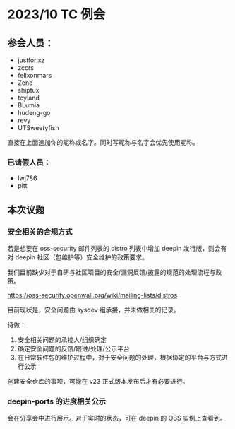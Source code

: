 2023/10 TC 例会
===

## 参会人员：

- justforlxz
- zccrs
- felixonmars
- Zeno
- shiptux
- toyland
- BLumia
- hudeng-go
- revy
- UTSweetyfish

直接在上面追加你的昵称或名字。同时写昵称与名字会优先使用昵称。

### 已请假人员：

- lwj786
- pitt

## 本次议题

### 安全相关的合规方式

若是想要在 oss-security 邮件列表的 distro 列表中增加 deepin 发行版，则会有对 deepin 社区（包维护等）安全维护的政策要求。

我们目前缺少对于自研与社区项目的安全/漏洞反馈/披露的规范的处理流程与政策。

https://oss-security.openwall.org/wiki/mailing-lists/distros

目前现状是，安全问题由 sysdev 组承接，并未做相关的记录。

待做：

1. 安全相关问题的承接人/组织确定
2. 确定安全问题的反馈/跟进/处理/公示平台
3. 在日常软件包的维护过程中，对于安全问题的处理，根据协定的平台与方式进行公示

创建安全仓库的事项，可能在 v23 正式版本发布后才有必要进行。

### deepin-ports 的进度相关公示

会在分享会中进行展示。对于实时的状态，可在 deepin 的 OBS 实例上查看到。
